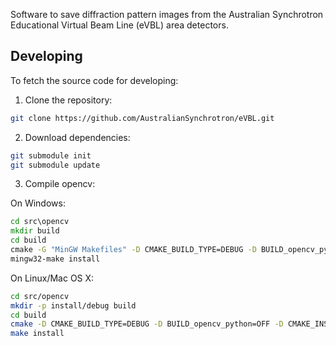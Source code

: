 Software to save diffraction pattern images from the Australian Synchrotron Educational Virtual Beam Line (eVBL) area detectors.

Developing
----------

To fetch the source code for developing:

1. Clone the repository:

  ```bash
  git clone https://github.com/AustralianSynchrotron/eVBL.git
  ```

2. Download dependencies:

  ```bash
  git submodule init
  git submodule update
  ```

3. Compile opencv:

  On Windows:

  ```bat
  cd src\opencv
  mkdir build
  cd build
  cmake -G "MinGW Makefiles" -D CMAKE_BUILD_TYPE=DEBUG -D BUILD_opencv_python=OFF -D CMAKE_INSTALL_PREFIX="%CD%\..\install\debug" ..
  mingw32-make install
  ```

  On Linux/Mac OS X:
  
  ```bash
  cd src/opencv
  mkdir -p install/debug build
  cd build
  cmake -D CMAKE_BUILD_TYPE=DEBUG -D BUILD_opencv_python=OFF -D CMAKE_INSTALL_PREFIX="$(pwd)/../install/debug" ..
  make install
  ```
